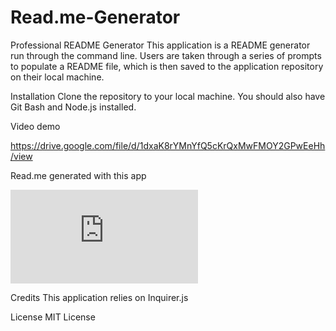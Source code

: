 
# Read.me-Generator

Professional README Generator
This application is a README generator run through the command line. Users are taken through a series of prompts to populate a README file, which is then saved to the application repository on their local machine.


Installation
Clone the repository to your local machine. You should also have Git Bash and Node.js installed.

Video demo

https://drive.google.com/file/d/1dxaK8rYMnYfQ5cKrQxMwFMOY2GPwEeHh/view

Read.me generated with this app

![alt-text](https://github.com/geicibarham/read.me-generator/blob/main/Develop/READ.md)

Credits
This application relies on Inquirer.js

License
MIT License
